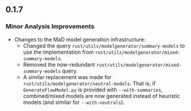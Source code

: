 ## 0.1.7

### Minor Analysis Improvements

* Changes to the MaD model generation infrastructure:
  * Changed the query `rust/utils/modelgenerator/summary-models` to use the implementation from `rust/utils/modelgenerator/mixed-summary-models`.
  * Removed the now-redundant `rust/utils/modelgenerator/mixed-summary-models` query.
  * A similar replacement was made for `rust/utils/modelgenerator/neutral-models`. That is, if `GenerateFlowModel.py` is provided with `--with-summaries`, combined/mixed models are now generated instead of heuristic models (and similar for `--with-neutrals`).
